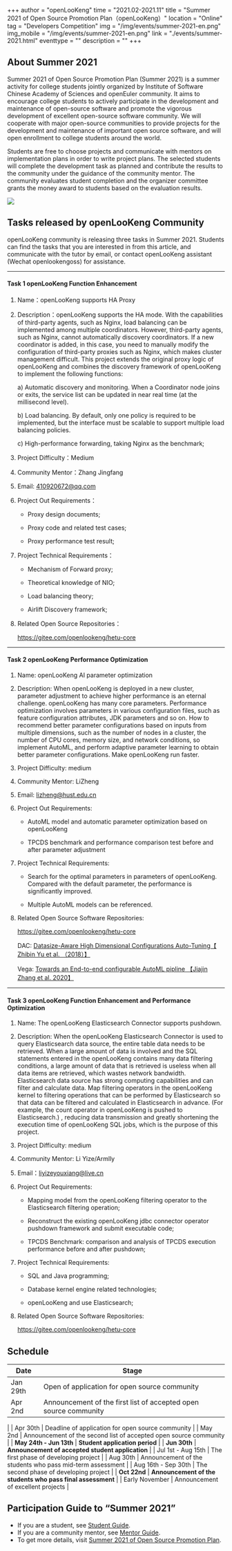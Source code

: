 +++
author = "openLooKeng"
time = "2021.02-2021.11"
title = "Summer 2021 of Open Source Promotion Plan（openLooKeng）"
location = "Online"
tag = "Developers Competition"
img = "/img/events/summer-2021-en.png"
img_mobile = "/img/events/summer-2021-en.png"
link = "./events/summer-2021.html"
eventtype = ""
description = ""
+++


## About Summer 2021

Summer 2021 of Open Source Promotion Plan (Summer 2021) is a summer activity for college students jointly organized by Institute of Software Chinese Academy of Sciences and openEuler community. It aims to encourage college students to actively participate in the development and maintenance of open-source software and promote the vigorous development of excellent open-source software community. We will cooperate with major open-source communities to provide projects for the development and maintenance of important open source software, and will open enrollment to college students around the world.

Students are free to choose projects and communicate with mentors on implementation plans in order to write project plans. The selected students will complete the development task as planned and contribute the results to the community under the guidance of the community mentor. The community evaluates student completion and the organizer committee grants the money award to students based on the evaluation results.

<img src="/img/events/summer-2021-en.png">

## Tasks released by openLooKeng Community

openLooKeng community is releasing three tasks in Summer 2021. Students can find the tasks that you are interested in from this article, and communicate with the tutor by email, or contact openLooKeng assistant (Wechat openlookengoss) for assistance.

---
#### Task 1 openLooKeng Function Enhancement

1.	Name：openLooKeng supports HA Proxy

2.	Description：openLooKeng supports the HA mode. With the capabilities of third-party agents, such as Nginx, load balancing can be implemented among multiple coordinators. However, third-party agents, such as Nginx, cannot automatically discovery coordinators. If a new coordinator is added, in this case, you need to manually modify the configuration of third-party proxies such as Nginx, which makes cluster management difficult. This project extends the original proxy logic of openLooKeng and combines the discovery framework of openLooKeng to implement the following functions:

    a) Automatic discovery and monitoring. When a Coordinator node joins or exits, the service list can be updated in near real time (at the millisecond level).

    b) Load balancing. By default, only one policy is required to be implemented, but the interface must be scalable to support multiple load balancing policies.

    c) High-performance forwarding, taking Nginx as the benchmark;

3.	Project Difficulty：Medium

4.	Community Mentor：Zhang Jingfang

5.	Email: 410920672@qq.com

6.	Project Out Requirements：

    - Proxy design documents;

    - Proxy code and related test cases;

    - Proxy performance test result;

7.	Project Technical Requirements：

    - Mechanism of Forward proxy;

    - Theoretical knowledge of NIO;

    - Load balancing theory;

    - Airlift Discovery framework;

8.	Related Open Source Repositories：

    <https://gitee.com/openlookeng/hetu-core>

---

#### Task 2 openLooKeng Performance Optimization

1.	Name: openLooKeng AI parameter optimization

2.	Description: When openLooKeng is deployed in a new cluster, parameter adjustment to achieve higher performance is an eternal challenge. openLooKeng has many core parameters. Performance optimization involves parameters in various configuration files, such as feature configuration attributes, JDK parameters and so on. How to recommend better parameter configurations based on inputs from multiple dimensions, such as the number of nodes in a cluster, the number of CPU cores, memory size, and network conditions, so implement AutoML, and perform adaptive parameter learning to obtain better parameter configurations. Make openLooKeng run faster.

3.	Project Difficulty: medium

4.	Community Mentor: LiZheng

5.	Email: lizheng@hust.edu.cn

6.	Project Out Requirements:

    - AutoML model and automatic parameter optimization based on openLooKeng

    - TPCDS benchmark and performance comparison test before and after parameter adjustment

7.	Project Technical Requirements:

    - Search for the optimal parameters in parameters of openLooKeng. Compared with the default parameter, the performance is significantly improved.

    - Multiple AutoML models can be referenced.

8.	Related Open Source Software Repositories:

    <https://gitee.com/openlookeng/hetu-core>

    DAC: [Datasize-Aware High Dimensional Configurations Auto-Tuning【 Zhibin Yu et al. （2018）】](http://alchem.usc.edu/portal/static/download/dac.pdf)

    Vega: [Towards an End-to-end configurable AutoML pipline 【Jiajin Zhang et al. 2020】](https://arxiv.org/abs/2011.01507)

---

#### Task 3 openLooKeng Function Enhancement and Performance Optimization

1.	Name: The openLooKeng Elasticsearch Connector supports pushdown.

2.	Description: When the openLooKeng Elasticsearch Connector is used to query Elasticsearch data source, the entire table data needs to be retrieved. When a large amount of data is involved and the SQL statements entered in the openLooKeng contains many data filtering conditions, a large amount of data that is retrieved is useless when all data items are retrieved, which wastes network bandwidth. Elasticsearch data source has strong computing capabilities and can filter and calculate data. Map filtering operators in the openLooKeng kernel to filtering operations that can be performed by Elasticsearch so that data can be filtered and calculated in Elasticsearch in advance. (For example, the count operator in openLooKeng is pushed to Elasticsearch.) , reducing data transmission and greatly shortening the execution time of openLooKeng SQL jobs, which is the purpose of this project.

3.	Project Difficulty: medium

4.	Community Mentor: Li Yize/Armlly

5.	Email：liyizeyouxiang@live.cn

6.	Project Out Requirements: 

    - Mapping model from the openLooKeng filtering operator to the Elasticsearch filtering operation;

    - Reconstruct the existing openLooKeng jdbc connector operator pushdown framework and submit executable code;

    - TPCDS Benchmark: comparison and analysis of TPCDS execution performance before and after pushdown;

7.	Project Technical Requirements: 

    - SQL and Java programming;

    - Database kernel engine related technologies;

    - openLooKeng and use Elasticsearch;

8.	Related Open Source Software Repositories: 
       
    <https://gitee.com/openlookeng/hetu-core>

## Schedule

| Date                      | Stage                                     |
| ------------------------- | ---------------------------------------- |
| Jan 29th               | Open of application for open source community                            |
| Apr 2nd               | Announcement of the first list of accepted open source community
|
| Apr 30th               | Deadline of application for open source community                        |
| May 2nd             | Announcement of the second list of accepted open source community                        |
| **May 24th - Jun 13th** | **Student application period**                     |
| **Jun 30th**               | **Announcement of accepted student application**                     |
| Jul 1st - Aug 15th | The first phase of developing project                         |
| Aug 30th               | Announcement of the students who pass mid-term assessment                     |
| Aug 16th - Sep 30th | The second phase of developing project                         |
| **Oct 22nd**               | **Announcement of the students who pass final assessment**                     |
| Early November                 | Announcement of excellent projects                         |



## Participation Guide to “Summer 2021”

* If you are a student, see [Student Guide](https://summer.iscas.ac.cn/help/en/student/).
* If you are a community mentor, see [Mentor Guide](https://summer.iscas.ac.cn/help/en/mentor/).
* To get more details, visit [Summer 2021 of Open Source Promotion Plan](https://summer.iscas.ac.cn/#/homepage).
